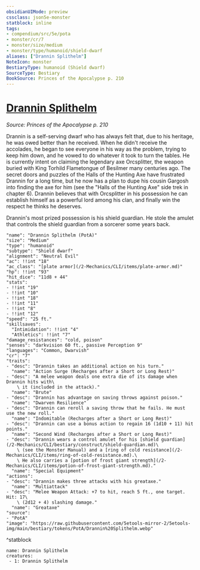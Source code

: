```yaml
---
obsidianUIMode: preview
cssclass: json5e-monster
statblock: inline
tags:
- compendium/src/5e/pota
- monster/cr/7
- monster/size/medium
- monster/type/humanoid/shield-dwarf
aliases: ["Drannin Splithelm"]
NoteIcon: monster
BestiaryType: humanoid (Shield dwarf)
SourceType: Bestiary
BookSource: Princes of the Apocalypse p. 210
---
```

# [Drannin Splithelm](2-Mechanics\CLI\bestiary\npc/drannin-splithelm-pota.md)
*Source: Princes of the Apocalypse p. 210*  

Drannin is a self-serving dwarf who has always felt that, due to his heritage, he was owed better than he received. When he didn't receive the accolades, he began to see everyone in his way as the problem, trying to keep him down, and he vowed to do whatever it took to turn the tables. He is currently intent on claiming the legendary axe Orcsplitter, the weapon buried with King Torhild Flametongue of Besilmer many centuries ago. The secret doors and puzzles of the Halls of the Hunting Axe have frustrated Drannin for a long time, but he now has a plan to dupe his cousin Gargosh into finding the axe for him (see the "Halls of the Hunting Axe" side trek in chapter 6). Drannin believes that with Orcsplitter in his possession he can establish himself as a powerful lord among his clan, and finally win the respect he thinks he deserves.

Drannin's most prized possession is his shield guardian. He stole the amulet that controls the shield guardian from a sorcerer some years back.

```statblock
"name": "Drannin Splithelm (PotA)"
"size": "Medium"
"type": "humanoid"
"subtype": "Shield dwarf"
"alignment": "Neutral Evil"
"ac": !!int "18"
"ac_class": "[plate armor](/2-Mechanics/CLI/items/plate-armor.md)"
"hp": !!int "93"
"hit_dice": "11d8 + 44"
"stats":
- !!int "19"
- !!int "10"
- !!int "18"
- !!int "11"
- !!int "8"
- !!int "12"
"speed": "25 ft."
"skillsaves":
  "Intimidation": !!int "4"
  "Athletics": !!int "7"
"damage_resistances": "cold, poison"
"senses": "darkvision 60 ft., passive Perception 9"
"languages": "Common, Dwarvish"
"cr": "7"
"traits":
- "desc": "Drannin takes an additional action on his turn."
  "name": "Action Surge (Recharges after a Short or Long Rest)"
- "desc": "A melee weapon deals one extra die of its damage when Drannin hits with\
    \ it (included in the attack)."
  "name": "Brute"
- "desc": "Drannin has advantage on saving throws against poison."
  "name": "Dwarven Resilience"
- "desc": "Drannin can reroll a saving throw that he fails. He must use the new roll."
  "name": "Indomitable (Recharges after a Short or Long Rest)"
- "desc": "Drannin can use a bonus action to regain 16 (1d10 + 11) hit points."
  "name": "Second Wind (Recharges after a Short or Long Rest)"
- "desc": "Drannin wears a control amulet for his [shield guardian](/2-Mechanics/CLI/bestiary/construct/shield-guardian.md)\
    \ (see the Monster Manual) and a [ring of cold resistance](/2-Mechanics/CLI/items/ring-of-cold-resistance.md).\
    \ He also carries a [potion of frost giant strength](/2-Mechanics/CLI/items/potion-of-frost-giant-strength.md)."
  "name": "Special Equipment"
"actions":
- "desc": "Drannin makes three attacks with his greataxe."
  "name": "Multiattack"
- "desc": "Melee Weapon Attack: +7 to hit, reach 5 ft., one target. Hit: 17\
    \ (2d12 + 4) slashing damage."
  "name": "Greataxe"
"source":
- "PotA"
"image": "https://raw.githubusercontent.com/5etools-mirror-2/5etools-img/main/bestiary/tokens/PotA/Drannin%20Splithelm.webp"
```
^statblock

```encounter-table
name: Drannin Splithelm
creatures:
 - 1: Drannin Splithelm
```